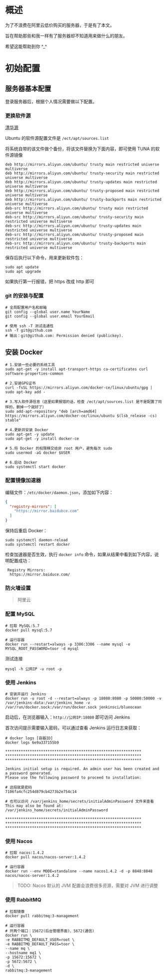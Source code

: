 # 概述

为了不浪费在阿里云低价购买的服务器，于是有了本文。

旨在帮助那些和我一样有了服务器却不知道用来做什么的朋友。

希望这能帮助到你 ^_^

# 初始配置

## 服务器基本配置

登录服务器后，根据个人情况需要做以下配置。

### 更换软件源

[清华源](https://mirrors.tuna.tsinghua.edu.cn/help/ubuntu/)

Ubuntu 的软件源配置文件是 ```/ect/apt/sources.list```

将系统自带的该文件做个备份，将该文件替换为下面内容，即可使用 TUNA 的软件源镜像

```shell
deb http://mirrors.aliyun.com/ubuntu/ trusty main restricted universe multiverse
deb http://mirrors.aliyun.com/ubuntu/ trusty-security main restricted universe multiverse
deb http://mirrors.aliyun.com/ubuntu/ trusty-updates main restricted universe multiverse
deb http://mirrors.aliyun.com/ubuntu/ trusty-proposed main restricted universe multiverse
deb http://mirrors.aliyun.com/ubuntu/ trusty-backports main restricted universe multiverse
deb-src http://mirrors.aliyun.com/ubuntu/ trusty main restricted universe multiverse
deb-src http://mirrors.aliyun.com/ubuntu/ trusty-security main restricted universe multiverse
deb-src http://mirrors.aliyun.com/ubuntu/ trusty-updates main restricted universe multiverse
deb-src http://mirrors.aliyun.com/ubuntu/ trusty-proposed main restricted universe multiverse
deb-src http://mirrors.aliyun.com/ubuntu/ trusty-backports main restricted universe multiverse
```
保存后执行以下命令，用来更新软件包：

 ```shell
 sudo apt update
 sudo apt upgrade
 ```

如果执行第一行报错，把 https 改成 http 即可

### git 的安装与配置

```shell
# 全局配置用户名和邮箱
git config --global user.name YourName
git config --global user.email YourEmail

# 使用 ssh -T 测试连通性
ssh -T git@github.com
# 输出：git@github.com: Permission denied (publickey).
```

## 安装 Docker

```shell
# 1.安装一些必要的系统工具
sudo apt-get -y install apt-transport-https ca-certificates curl software-properties-common

# 2.安装GPG证书
curl -fsSL https://mirrors.aliyun.com/docker-ce/linux/ubuntu/gpg | sudo apt-key add -

# 3.写入软件源信息（这里如果报错的话，检查 /ect/apt/sources.list 是不是配置了同样的，删掉一个就好了）
sudo add-apt-repository "deb [arch=amd64] https://mirrors.aliyun.com/docker-ce/linux/ubuntu $(lsb_release -cs) stable"

# 4.更新并安装 Docker
sudo apt-get -y update
sudo apt-get -y install docker-ce

# 5.将 Docker 的权限移交给非 root 用户，避免每次 sudo
sudo usermod -aG docker $USER

# 6.启动 Docker
sudo systemctl start docker
```

### 配置镜像加速器

编辑文件：```/etc/docker/daemon.json```，添加如下内容：

```json
{
  "registry-mirrors": [
    "https://mirror.baidubce.com"
  ]
}
```

保持后重启 Docker：

  ```shell
  sudo systemctl daemon-reload
  sudo systemctl restart docker
  ```

检查加速器是否生效，执行 ```docker info``` 命令，如果从结果中看到如下内容，说明配置成功：

```
 Registry Mirrors:
  https://mirror.baiduce.com/
```

### 防火墙设置

> 阿里云

### 配置 MySQL

```shell
# 拉取 MySQL:5.7
docker pull mysql:5.7

# 运行容器
docker run --restart=always -p 3306:3306 --name mysql -e MYSQL_ROOT_PASSWORD=toor -d mysql
```

测试连接

```shell
mysql -h 公网IP -u root -p
```

### 使用 Jenkins

```shell
# 安装并运行 Jenkins
docker run -u root -d --restart=always -p 18080:8080 -p 50000:50000 -v /var/jenkins-data:/var/jenkins_home -v /var/run/docker.sock:/var/run/docker.sock jenkinsci/blueocean
```

启动后，在浏览器输入：```http://公网IP:18080``` 即可访问 Jenkins

首次访问提示需要输入密码，可以通过查看 Jenkins 运行日志来获取：

```shell
# docker logs [容器ID]
docker logs 6e9a337155b9
```

```shell
*************************************************************
*************************************************************
*************************************************************

Jenkins initial setup is required. An admin user has been created and a password generated.
Please use the following password to proceed to installation:

# 这段就是密码
7106fa4cfc254d879cb4273b2e754c14

# 也可以访问 /var/jenkins_home/secrets/initialAdminPassword 文件来查看
This may also be found at: /var/jenkins_home/secrets/initialAdminPassword

*************************************************************
*************************************************************
*************************************************************
```

### 使用 Nacos

```shell
# 拉取 nacos:1.4.2
docker pull nacos/nacos-server:1.4.2

# 运行容器
docker run --env MODE=standalone --name nacos1.4.2 -d -p 8848:8848 nacos/nacos-server:1.4.2
```

> TODO: Nacos 默认的 JVM 配置会浪费很多资源，需要对 JVM 进行调整

### 使用 RabbitMQ

```shell
# 拉取镜像
docker pull rabbitmq:3-management

# 运行容器
# 开两个端口：15672(后台管理界面)、5672(通信)
docker run \
-e RABBITMQ_DEFAULT_USER=root \
-e RABBITMQ_DEFAULT_PASS=toor \
--name mq \
--hostname mq1 \
-p 15672:15672 \
-p 5672:5672 \
-d \
rabbitmq:3-management
```



